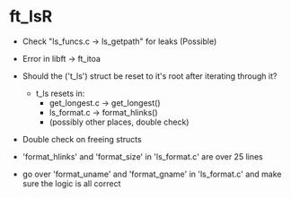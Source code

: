 # ft_lsR

-	Check "ls_funcs.c -> ls_getpath" for leaks (Possible)
-	Error in libft -> ft_itoa
-	Should the ('t_ls') struct be reset to it's root after iterating through it?
	-	t_ls resets in:
		-	get_longest.c	->	get_longest()
		-	ls_format.c		->	format_hlinks()
		-	(possibly other places, double check)
-	Double check on freeing structs


-	'format_hlinks' and 'format_size' in 'ls_format.c' are over 25 lines
-	go over 'format_uname' and 'format_gname' in 'ls_format.c' and make sure
	the logic is all correct

